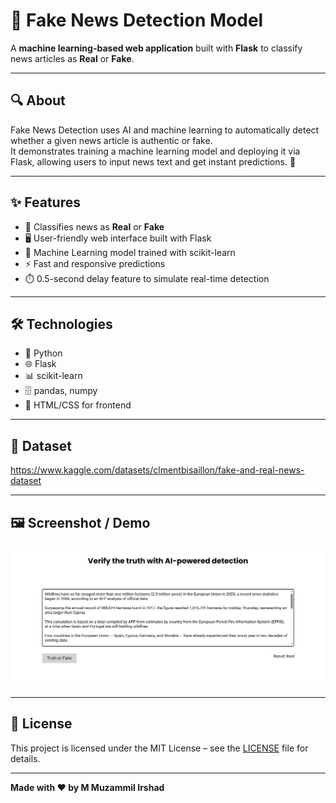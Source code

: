 # 📰 Fake News Detection Model

A **machine learning-based web application** built with **Flask** to classify news articles as **Real** or **Fake**.


---


## 🔍 About

Fake News Detection uses AI and machine learning to automatically detect whether a given news article is authentic or fake.  
It demonstrates training a machine learning model and deploying it via Flask, allowing users to input news text and get instant predictions. 🚀

---

## ✨ Features

- 📰 Classifies news as **Real** or **Fake**  
- 🖥️ User-friendly web interface built with Flask  
- 🤖 Machine Learning model trained with scikit-learn  
- ⚡ Fast and responsive predictions  
- ⏱️ 0.5-second delay feature to simulate real-time detection  

---

## 🛠️ Technologies

- 🐍 Python  
- 🌐 Flask  
- 📊 scikit-learn  
- 🗄️ pandas, numpy  
- 🎨 HTML/CSS for frontend  

---

## 💾 Dataset

https://www.kaggle.com/datasets/clmentbisaillon/fake-and-real-news-dataset

---

## 🖼️ Screenshot / Demo

![Screenshot](screenshot.png)  

---

## 📄 License

This project is licensed under the MIT License – see the [LICENSE](LICENSE) file for details.

---

**Made with ❤️ by M Muzammil Irshad**
